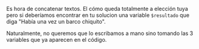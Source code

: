 Es hora de concatenar textos.
El cómo queda totalmente a elección tuya pero si deberíamos encontrar en tu solucion una variable `$resultado` que diga "Había una vez un barco chiquito".

Naturalmente, no queremos que lo escribamos a mano sino tomando las 3 variables que ya aparecen en el código.